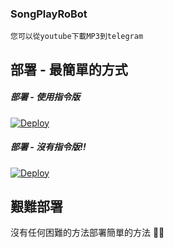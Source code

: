 ### SongPlayRoBot
```
您可以從youtube下載MP3到telegram
```

## 部署 - 最簡單的方式
##### 部署 - 使用指令版

[![Deploy](https://www.herokucdn.com/deploy/button.svg)](https://heroku.com/deploy?template=https://github.com/shamilhabeebnelli/song-bot/tree/main)

##### 部署 - 沒有指令版!!
[![Deploy](https://www.herokucdn.com/deploy/button.svg)](https://heroku.com/deploy?template=https://github.com/shamilhabeebnelli/song-bot/tree/Without-CMD)

## 艱難部署
沒有任何困難的方法部署簡單的方法 🤗🤣
